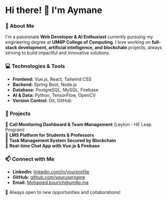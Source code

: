 # Hi there! 👋 I'm Aymane

### 🚀 About Me
I'm a passionate **Web Developer & AI Enthusiast** currently pursuing my engineering degree at **UM6P College of Computing**. I love working on **full-stack development, artificial intelligence, and blockchain** projects, always striving to build impactful and innovative solutions.

### 💻 Technologies & Tools
- **Frontend:** Vue.js, React, Tailwind CSS
- **Backend:** Spring Boot, Node.js
- **Database:** PostgreSQL, MySQL, Firebase
- **AI & Data:** Python, TensorFlow, OpenCV
- **Version Control:** Git, GitHub

### 📌 Projects
🔹 **Call Monitoring Dashboard & Team Management** (Leyton - HE Leap Program)  
🔹 **LMS Platform for Students & Professors**  
🔹 **Task Management System Secured by Blockchain**  
🔹 **Real-time Chat App with Vue.js & Firebase**  

### 📫 Connect with Me
- **LinkedIn:** [linkedin.com/in/yourprofile](https://www.linkedin.com/in/aymane-bourich-996767173/)
- **GitHub:** [github.com/yourusername]([https://github.com/yourusername](https://github.com/Mohamedaymanbourich))
- **Email:** Mohamed.bourich@um6p.ma

🚀 Always open to new opportunities and collaborations!
